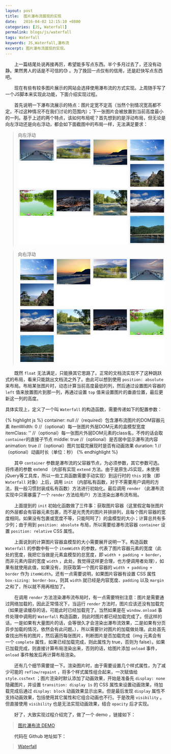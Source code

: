 ```yaml
---
layout: post
title:  图片瀑布流展现的实现
date:   2016-04-02 12:15:10 +0800
categories: [JS, Waterfall]
permalink: blogs/js/waterfall
tags: Waterfall
keywords: JS,Waterfall,瀑布流
excerpt: 图片瀑布流展现的实现。
---
```


　　上一篇结尾处说再接再厉，希望能多写点东西。半个多月过去了，还没有动静。果然男人的话是不可信的😓 。为了挽回一点仅有的信用，还是赶快写点东西吧。

　　现在有些有较多图片展示的网站会选择使用瀑布流的方式实现。上周随手写了一个JS脚本来实现此功能，下面介绍实现过程。

　　首先说明一下瀑布流展示的特点：图片定宽不定高（当然个别情况宽高都不定，不过这种情况不在我们讨论的范围内）；下一张图片会被放置到当前高度最小的一列。基于上述的两个特点，该如何布局呢？首先想到的是浮动布局，但无论是向左浮动还是向右浮动，都会如下面截图中的布局一样，无法满足要求：

> 向左浮动
![float: left](/assets/waterfall/float-left.jpg)

> 向右浮动
![float: left](/assets/waterfall/float-right.jpg)

　　既然 `float` 无法满足，只能换其它思路了。正常的文档流实现不了这种跳跃式的布局，看来只能跳出文档流之外了。由此可以想到使用 `position: absolute` 来布局。布局某张图片时，动态计算当前高度最低的列，然后通过设置图片容器的 `left` 值来放置图片到那一列，再通过设置 `top` 值来设置图片的垂直位置，最后更新这一列的高度。

具体实现上，定义了一个叫 `Waterfall` 的构造函数，需要传递如下的配置参数：

{% highlight js %}
container: null  //（required）包含瀑布流图片的DOM容器元素
itemWidth: 0     //（optional）每一张图片外层DOM元素的盒模型宽度
itemClass: ''    //（optional）每一张图片外层DOM元素的class名，不传的话会取`container`的直接子节点
middle: true     //（optional）是否居中显示瀑布流内容
animation: true  //（optional）图片加载完展现时是否有动画效果
duration: 1      //（optional）动画时长（单位：秒）
{% endhighlight %}

　　其中 `container` 参数是瀑布流的父容器节点，为必须参数，其它参数可选。将传递的参数 extend （内部有实现 `extend` 方法。由于是原生JS实现，未使用jQuery等工具库，所以一些工具函数需要手动实现）到运行时的 `this` 对象（即 `Waterfall` 对象）上后，调用 `init` （内部私有函数，对于不需要用户调用的方法，我一般习惯封装成私有函数）方法进行初始化。最后调用 `render` （此瀑布流实现中只需暴露了一个 `render` 方法给用户）方法渲染出瀑布流布局。

　　上面提到的 `init` 初始化函数做了三件事：获取图片容器（这里假定每张图片的外层都会有容器元素包裹，而不是光秃秃的图片并排排列，且每个图片容器的宽度相同。如果没有包裹或宽度不等，只能呵呵了）的盒模型的大小；计算总共有多少列；由于用到 `position: absolute` 布局，所以需要给瀑布流容器 `container` 设置 `position: relative` CSS 属性。

　　上面说到的计算图片容器盒模型的大小需要展开说明一下。构造函数 `Waterfall` 的参数中有一个 `itemWidth` 的参数，代表了图片容器元素的宽度（此处的宽度，我把它当做是元素盒模型的总宽度，即 `width + padding + border`，而非元素内容的宽度 `width` ，此处，我觉得这样更合理，也方便调用者处理），如果有就使用此值，如果没有，则获取第一个图片容器的 `width + padding + border` 作为 `itemWidth`。还有一点需要说明，如果图片容器有设置 CSS 属性 `box-sizing: border-box`，则其 `width` 就已经是内容宽度、`padding` 以及 `margin` 之和了，所以就不用再相加了。

　　在调用 `render` 方法渲染瀑布流布局时，有一点需要特别注意：图片是需要通过网络加载的，因此正常情况下，当运行 `render` 方法时，图片应该还没有加载完（如果是读缓存的话，可能此时已经加载完了。当然如果是在 `window.onload` 事件处理中调用的 `Waterfall` 构造函数，则此时图片都已经加载完成了。但这样的话，一是如果有大量图片的话，会等很久才会渲染出瀑布流效果，二是如果有分页异步加载的情况，依然会有此问题。），所以需要针对图片的加载做处理。此处首先查找出所有的图片，然后遍历每张图片，判断图片是否加载完成（img 元素会有一个 `complete` 属性，如果已经加载完成，则此属性为 true，否则为 false）。如果已加载完成，则直接计算布局渲染出来，否则的话，给图片添加 `onload` 事件，`onload` 事件触发后再计算布局渲染。

　　还有几个细节需要提一下。渲染图片时，由于需要设置几个样式属性，为了减少可能的 `reflow/repaint` ，将多个样式属性组合起来，一次赋值给 `style.cssText` ；图片渲染时默认添加了动画效果，开始是准备先 `display: none` 隐藏图片，并设置 `transition: display 1s` 的 CSS 属性来设置动画效果，待加载完成后通过 `display: block` 动画效果显示出来。但是最后发现 `display` 属性不支持动画效果，包括使用其它属性和它组合动画也不行。于是改用 `visibility` 。但直接使用 `visibility` 也是无法实现动画效果，结合 `opacity` 后才实现。

　　好了，大致实现过程介绍完了，做了一个 demo ，链接如下：

> [图片瀑布流 DEMO]

　　代码在 Github 地址如下：

> [Waterfall]

[图片瀑布流 demo]: /demos/waterfall
[Waterfall]: https://github.com/bruce-xu/waterfall
